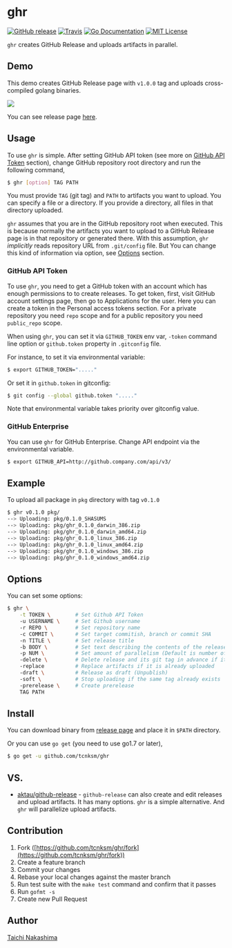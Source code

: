ghr
====

[![GitHub release](http://img.shields.io/github/release/tcnksm/ghr.svg?style=flat-square)][release]
[![Travis](https://img.shields.io/travis/tcnksm/ghr.svg?style=flat-square)](https://travis-ci.org/tcnksm/ghr)
[![Go Documentation](http://img.shields.io/badge/go-documentation-blue.svg?style=flat-square)][godocs]
[![MIT License](http://img.shields.io/badge/license-MIT-blue.svg?style=flat-square)][license]

[release]: https://github.com/tcnksm/ghr/releases
[license]: https://github.com/tcnksm/ghr/blob/master/LICENSE
[godocs]: http://godoc.org/github.com/tcnksm/ghr

`ghr` creates GitHub Release and uploads artifacts in parallel.

## Demo

This demo creates GitHub Release page with `v1.0.0` tag and uploads cross-compiled golang binaries.

![](doc/ghr.gif)

You can see release page [here](https://github.com/tcnksm/ghr-demo/releases/tag/v1.0.0).

## Usage

To use `ghr` is simple. After setting GitHub API token (see more on [GitHub API Token](#github-api-token) section), change GitHub repository root directory and run the following command,

```bash
$ ghr [option] TAG PATH
```

You must provide `TAG` (git tag) and `PATH` to artifacts you want to upload. You can specify a file or a directory. If you provide a directory, all files in that directory uploaded.

`ghr` assumes that you are in the GitHub repository root when executed. This is because normally the artifacts you want to upload to a GitHub Release page is in that repository or generated there. With this assumption, `ghr` *implicitly* reads repository URL from `.git/config` file. But You can change this kind of information via option, see [Options](#options) section.

### GitHub API Token

To use `ghr`, you need to get a GitHub token with an account which has enough permissions to to create releases. To get token, first, visit GitHub account settings page, then go to Applications for the user. Here you can create a token in the Personal access tokens section. For a private repository you need `repo` scope and for a public repository you need `public_repo` scope.

When using `ghr`, you can set it via `GITHUB_TOKEN` env var, `-token` command line option or `github.token` property in `.gitconfig` file.

For instance, to set it via environmental variable:

```bash
$ export GITHUB_TOKEN="....."
```

Or set it in `github.token` in gitconfig:

```bash
$ git config --global github.token "....."
```

Note that environmental variable takes priority over gitconfig value.

### GitHub Enterprise

You can use `ghr` for GitHub Enterprise. Change API endpoint via the environmental variable.

```bash
$ export GITHUB_API=http://github.company.com/api/v3/
```

## Example

To upload all package in `pkg` directory with tag `v0.1.0`

```bash
$ ghr v0.1.0 pkg/
--> Uploading: pkg/0.1.0_SHASUMS
--> Uploading: pkg/ghr_0.1.0_darwin_386.zip
--> Uploading: pkg/ghr_0.1.0_darwin_amd64.zip
--> Uploading: pkg/ghr_0.1.0_linux_386.zip
--> Uploading: pkg/ghr_0.1.0_linux_amd64.zip
--> Uploading: pkg/ghr_0.1.0_windows_386.zip
--> Uploading: pkg/ghr_0.1.0_windows_amd64.zip
```

## Options

You can set some options:

```bash
$ ghr \
    -t TOKEN \        # Set Github API Token
    -u USERNAME \     # Set Github username
    -r REPO \         # Set repository name
    -c COMMIT \       # Set target commitish, branch or commit SHA
    -n TITLE \        # Set release title
    -b BODY \         # Set text describing the contents of the release
    -p NUM \          # Set amount of parallelism (Default is number of CPU)
    -delete \         # Delete release and its git tag in advance if it exists (same as -recreate)
    -replace          # Replace artifacts if it is already uploaded
    -draft \          # Release as draft (Unpublish)
    -soft \           # Stop uploading if the same tag already exists
    -prerelease \     # Create prerelease
    TAG PATH
```

## Install

You can download binary from [release page](https://github.com/tcnksm/ghr/releases) and place it in `$PATH` directory.

Or you can use `go get` (you need to use go1.7 or later),

```bash
$ go get -u github.com/tcnksm/ghr
```

## VS.

- [aktau/github-release](https://github.com/aktau/github-release) - `github-release` can also create and edit releases and upload artifacts. It has many options. `ghr` is a simple alternative. And `ghr` will parallelize upload artifacts.

## Contribution

1. Fork ([https://github.com/tcnksm/ghr/fork](https://github.com/tcnksm/ghr/fork))
2. Create a feature branch
3. Commit your changes
4. Rebase your local changes against the master branch
5. Run test suite with the `make test` command and confirm that it passes
6. Run `gofmt -s`
7. Create new Pull Request

## Author

[Taichi Nakashima](https://github.com/tcnksm)

